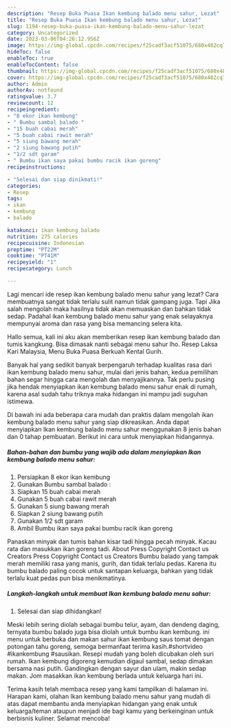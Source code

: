```yaml
---
description: "Resep Buka Puasa Ikan kembung balado menu sahur, Lezat"
title: "Resep Buka Puasa Ikan kembung balado menu sahur, Lezat"
slug: 1194-resep-buka-puasa-ikan-kembung-balado-menu-sahur-lezat
category: Uncategorized
date: 2023-03-06T04:26:12.956Z
image: https://img-global.cpcdn.com/recipes/f25cadf3acf51075/680x482cq70/ikan-kembung-balado-menu-sahur-foto-resep-utama.jpg
hideToc: false
enableToc: true
enableTocContent: false
thumbnail: https://img-global.cpcdn.com/recipes/f25cadf3acf51075/680x482cq70/ikan-kembung-balado-menu-sahur-foto-resep-utama.jpg
cover: https://img-global.cpcdn.com/recipes/f25cadf3acf51075/680x482cq70/ikan-kembung-balado-menu-sahur-foto-resep-utama.jpg
author: Admin
authorAv: notfound
ratingvalue: 3.7
reviewcount: 12
recipeingredient:
- "8 ekor ikan kembung"
- " Bumbu sambal balado "
- "15 buah cabai merah"
- "5 buah cabai rawit merah"
- "5 siung bawang merah"
- "2 siung bawang putih"
- "1/2 sdt garam"
- " Bumbu ikan saya pakai bumbu racik ikan goreng"
recipeinstructions:

- "Selesai dan siap dinikmati!"
categories:
- Resep
tags:
- ikan
- kembung
- balado

katakunci: ikan kembung balado 
nutrition: 275 calories
recipecuisine: Indonesian
preptime: "PT22M"
cooktime: "PT41M"
recipeyield: "1"
recipecategory: Lunch

---
```



Lagi mencari ide resep ikan kembung balado menu sahur yang lezat? Cara membuatnya sangat tidak terlalu sulit namun tidak gampang juga. Tapi Jika salah mengolah maka hasilnya tidak akan memuaskan dan bahkan tidak sedap. Padahal ikan kembung balado menu sahur yang enak selayaknya mempunyai aroma dan rasa yang bisa memancing selera kita.


Hallo semua, kali ini aku akan memberikan resep ikan kembung balado dan tumis kangkung. Bisa dimasak nanti sebagai menu sahur lho. Resep Laksa Kari Malaysia, Menu Buka Puasa Berkuah Kental Gurih.

Banyak hal yang sedikit banyak berpengaruh terhadap kualitas rasa dari ikan kembung balado menu sahur, mulai dari jenis bahan, kedua pemilihan bahan segar hingga cara mengolah dan menyajikannya. Tak perlu pusing jika hendak menyiapkan ikan kembung balado menu sahur enak di rumah, karena asal sudah tahu triknya maka hidangan ini mampu jadi suguhan istimewa.


Di bawah ini ada beberapa cara mudah dan praktis dalam mengolah ikan kembung balado menu sahur yang siap dikreasikan. Anda dapat menyiapkan Ikan kembung balado menu sahur menggunakan 8 jenis bahan dan 0 tahap pembuatan. Berikut ini cara untuk menyiapkan hidangannya.

<!--inarticleads1-->

##### Bahan-bahan dan bumbu yang wajib ada dalam menyiapkan Ikan kembung balado menu sahur:

1. Persiapkan 8 ekor ikan kembung
1. Gunakan  Bumbu sambal balado :
1. Siapkan 15 buah cabai merah
1. Gunakan 5 buah cabai rawit merah
1. Gunakan 5 siung bawang merah
1. Siapkan 2 siung bawang putih
1. Gunakan 1/2 sdt garam
1. Ambil  Bumbu ikan saya pakai bumbu racik ikan goreng


Panaskan minyak dan tumis bahan kisar tadi hingga pecah minyak. Kacau rata dan masukkan ikan goreng tadi. About Press Copyright Contact us Creators Press Copyright Contact us Creators Bumbu balado yang tampak merah memiliki rasa yang manis, gurih, dan tidak terlalu pedas. Karena itu bumbu balado paling cocok untuk santapan keluarga, bahkan yang tidak terlalu kuat pedas pun bisa menikmatinya. 

<!--inarticleads2-->

##### Langkah-langkah untuk membuat Ikan kembung balado menu sahur:


1. Selesai dan siap dihidangkan!

Meski lebih sering diolah sebagai bumbu telur, ayam, dan dendeng daging, ternyata bumbu balado juga bisa diolah untuk bumbu ikan kembung. ini menu untuk berbuka dan makan sahur ikan kembung saus tomat dengan potongan tahu goreng, semoga bermanfaat terima kasih.#shortvideo #ikankembung #sausikan. Resepi mudah yang boleh dicubakan oleh suri rumah. Ikan kembung digoreng kemudian digaul sambal, sedap dimakan bersama nasi putih. Gandingkan dengan sayur dan ulam, makin sedap makan. Jom masakkan ikan kembung berlada untuk keluarga hari ini. 

Terima kasih telah membaca resep yang kami tampilkan di halaman ini. Harapan kami, olahan Ikan kembung balado menu sahur yang mudah di atas dapat membantu anda menyiapkan hidangan yang enak untuk keluarga/teman ataupun menjadi ide bagi kamu yang berkeinginan untuk berbisnis kuliner. Selamat mencoba!

